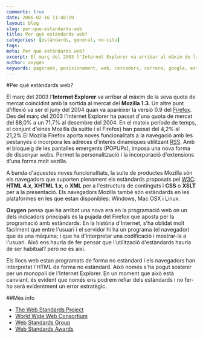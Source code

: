```yaml
---
comments: true
date: 2006-02-16 11:48:19
layout: blog
slug: per-que-estandards-web
title: Per què estàndards web?
categories: [estàndards, general, no-cita]
tags:
meta: Per què estàndards web?
excerpt: El març del 2003 l'Internet Explorer va arribar al màxim de la seva quota de mercat coincidint amb la sortida al mercat del Mozilla 1.3
author: oxygen
keywords: pagerank, posisionament, web, cercadors, carrera, google, estratègia
---
```


#Per què estàndards web?

El març del 2003 l'**Internet Explorer** va arribar al màxim de la seva quota de mercat coincidint amb la sortida al mercat del **Mozilla 1.3**. Un altre punt d'iflexió va ser el juny del 2004 quan va aparèixer la versió 0.9 del [Firefox](http://www.mozilla.org 'Enllaç extern en anglès; Mozilla Corporation - Home of the Firefox web browser'). Des del març del 2003 l'Internet Explorer ha passat d'una quota de mercat del 88,0% a un 71,7% al desembre del 2004. En el mateix període de temps, el conjunt d'eines Mozilla (la suitte i el Firefox) han passat del 4,2% al 21,2%.El Mozilla Firefox aporta noves funcionalitats a la navegació amb les pestanyes o incorpora les adreces d'interès dinàmiques utilitzant [RSS](http://www.mozilla.com/firefox/livebookmarks 'Enllaç extern en anglès; Product RSS | Mozilla Corporation'). Amb el bloqueig de les pantalles emergents (POPUPs), imposa una nova forma de dissenyar webs. Permet la personalització i la incorporació d'extensions d'una forma molt sezilla.

A banda d'aquestes noves funcionalitats, la suite de productes Mozilla són els navegadors que suporten plenament els estàndards proposats pel [W3C](http://www.w3.org/ 'Enllaç extern en anglès; World Wide Web Consortium'): **HTML 4.x**, **XHTML 1.x**, o **XML** per a l'estructura de continguts i **CSS** o **XSLT** per a la presentació. Els navegadors Mozilla també són estàndards en les plataformes en les que estan disponibles: Windows, Mac OSX i Linux.

**Oxygen** pensa que ha arribat una nova era en la programació web on un dels indicadors principals és la pujada del Firefox que aposta per la programació amb estàndards. En la història d'Internet, s'ha oblidat molt fàcilment que entre l'usuari i el servidor hi ha un programa (el navegador) que és una màquina; i que ha d'interpretar una codificació i mostrar-la a l'usuari. Això ens hauria de fer pensar que l'utilització d'estàndards hauria de ser habitual? però no és així.

Els llocs web estan programats de forma no estàndard i els navegadors han interpretat l'HTML de forma no estàndard. Això només s'ha pogut sostenir per un monopoli de l'Internet Explorer. En un moment que això està canviant, és evident que només ens podrem refiar dels estàndards i no fer-ho serà evidentment un error estratègic.

##Més info

- [The Web Standards Project](http://www.webstandards.org/ 'The Web Standards Project')
- [World Wide Web Consortium](http://www.w3.org/ 'World Wide Web Consortium')
- [Web Standards Group](http://webstandardsgroup.org/ 'Web Standards Group')
- [Web Standards Awards](http://www.webstandardsawards.com/ 'Web Standards Awards')